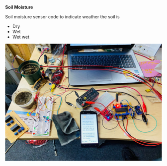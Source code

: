 **Soil Moisture**

Soil moisture sensor code to indicate weather the soil is 
- Dry
- Wet
- Wet wet

![My Picture](PHOTO-2023-07-14-16-45-27.jpg)
